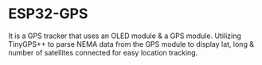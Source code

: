 # ESP32-GPS
It is a GPS tracker that uses an OLED module & a GPS module. Utilizing TinyGPS++ to parse NEMA data from the GPS module to display lat, long
 & number of satellites connected for easy location tracking. 
